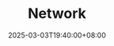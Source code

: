 ---
weight: 6000
title: "Network"
description: "计算机网络是非常重要的知识点，它涉及到计算机之间的通信和数据传输。在网络中，数据被封装成一个个的包（packet），通过网络协议进行传输。网络可以分为不同的层次，包括物理层、链路"
icon: "javascript"
date: "2025-03-03T19:40:00+08:00"
lastmod: "2025-03-03T19:40:00+08:00"
draft: false
toc: true
---